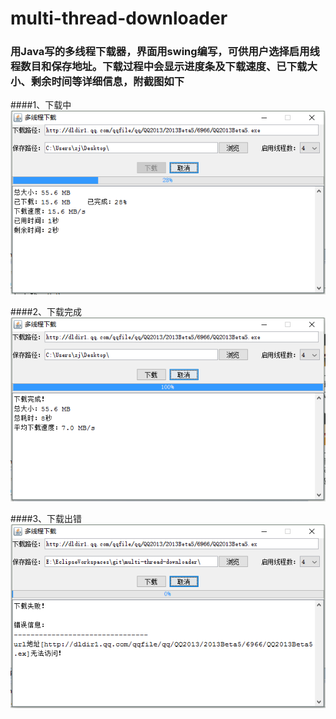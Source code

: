 # multi-thread-downloader
### 用Java写的多线程下载器，界面用swing编写，可供用户选择启用线程数目和保存地址。下载过程中会显示进度条及下载速度、已下载大小、剩余时间等详细信息，附截图如下
####1、下载中<br>
![progress](/resources/pic1.png)

####2、下载完成<br>
![progress](/resources/pic2.png)

####3、下载出错<br>
![progress](/resources/pic3.png)